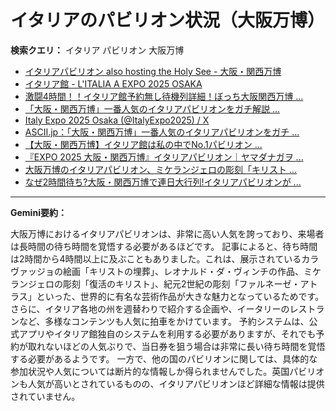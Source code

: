 # イタリアのパビリオン状況（大阪万博）

**検索クエリ：** イタリア パビリオン 大阪万博

- [イタリアパビリオン also hosting the Holy See - 大阪・関西万博](https://www.expo2025.or.jp/official-participant/italy/)
- [イタリア館 - L'ITALIA A EXPO 2025 OSAKA](https://www.italyexpo2025osaka.it/ja/itariaguan)
- [激闘4時間！！イタリア館予約無し待機列詳細！ぼっち大阪関西万博 ...](https://ameblo.jp/wakochi0316/entry-12904987292.html)
- [「大阪・関西万博」一番人気のイタリアパビリオンをガチ解説 ...](https://lovewalker.jp/elem/000/004/268/4268276/)
- [Italy Expo 2025 Osaka (@ItalyExpo2025) / X](https://x.com/italyexpo2025?lang=ja)
- [ASCII.jp：「大阪・関西万博」一番人気のイタリアパビリオンをガチ ...](https://ascii.jp/elem/000/004/268/4268276/)
- [【大阪・関西万博】イタリア館は私の中でNo.1パビリオン ...](https://yukonosuke.com/entry/osaka_banpaku_italy)
- [『EXPO 2025 大阪・関西万博』イタリアパビリオン｜ヤマダナガヲ ...](https://note.com/yamada_tourist/n/n8e18f9e7de68)
- [大阪万博のイタリアパビリオン、ミケランジェロの彫刻「キリスト ...](https://www.nikkei.com/article/DGXZQOUF156OI0V10C25A5000000/)
- [なぜ2時間待ち?大阪・関西万博で連日大行列!イタリアパビリオンが ...](https://news.yahoo.co.jp/articles/f24c318b4439e95818c4f48614a774cdc1be8411)


---

**Gemini要約：**

大阪万博におけるイタリアパビリオンは、非常に高い人気を誇っており、来場者は長時間の待ち時間を覚悟する必要があるほどです。  記事によると、待ち時間は2時間から4時間以上に及ぶこともありました。これは、展示されているカラヴァッジョの絵画「キリストの埋葬」、レオナルド・ダ・ヴィンチの作品、ミケランジェロの彫刻「復活のキリスト」、紀元2世紀の彫刻「ファルネーゼ・アトラス」といった、世界的に有名な芸術作品が大きな魅力となっているためです。  さらに、イタリア各地の州を週替わりで紹介する企画や、イータリーのレストランなど、多様なコンテンツも人気に拍車をかけています。  予約システムは、公式アプリやイタリア館独自のシステムを利用する必要がありますが、それでも予約が取れないほどの人気ぶりで、当日券を狙う場合は非常に長い待ち時間を覚悟する必要があるようです。  一方で、他の国のパビリオンに関しては、具体的な参加状況や人気については断片的な情報しか得られませんでした。英国パビリオンも人気が高いとされているものの、イタリアパビリオンほど詳細な情報は提供されていません。

